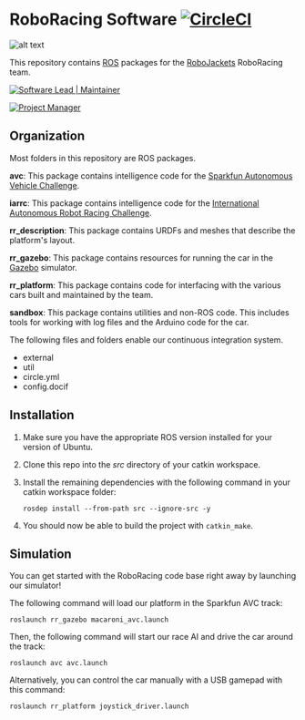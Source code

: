# RoboRacing Software [![CircleCI](https://circleci.com/gh/RoboJackets/roboracing-software.svg?style=svg)](https://circleci.com/gh/RoboJackets/roboracing-software)

![alt text](https://raw.githubusercontent.com/wiki/RoboJackets/roboracing-software/images/RaceCar.JPG "Picture of first RoboRacing car.")

This repository contains [ROS](http://ros.org) packages for the [RoboJackets](http://robojackets.org) RoboRacing team.

[![Software Lead | Maintainer](https://img.shields.io/badge/Software%20Lead%20%7C%20Maintainer-Matthew%20Barulic-blue.svg)](https://github.com/barulicm)

[![Project Manager](https://img.shields.io/badge/Project%20Manager-Ransomed%20Adebayo-blue.svg)](https://github.com/radebayo)

## Organization

Most folders in this repository are ROS packages.

**avc**: This package contains intelligence code for the [Sparkfun Autonomous Vehicle Challenge](http://avc.sparkfun.com).

**iarrc**: This package contains intelligence code for the [International Autonomous Robot Racing Challenge](http://robotracing.wordpress.com).

**rr_description**: This package contains URDFs and meshes that describe the platform's layout.

**rr_gazebo**: This package contains resources for running the car in the [Gazebo](http://gazebosim.org) simulator.

**rr_platform**: This package contains code for interfacing with the various cars built and maintained by the team.

**sandbox**: This package contains utilities and non-ROS code. This includes tools for working with log files and the Arduino code for the car.

The following files and folders enable our continuous integration system.

* external
* util
* circle.yml
* config.docif

## Installation

1. Make sure you have the appropriate ROS version installed for your version of Ubuntu.

2. Clone this repo into the _src_ directory of your catkin workspace.

3. Install the remaining dependencies with the following command in your catkin workspace folder:

   ```
   rosdep install --from-path src --ignore-src -y
   ```
    
4. You should now be able to build the project with `catkin_make`.

## Simulation

You can get started with the RoboRacing code base right away by launching our simulator!

The following command will load our platform in the Sparkfun AVC track:
```
roslaunch rr_gazebo macaroni_avc.launch
```
Then, the following command will start our race AI and drive the car around the track:
```
roslaunch avc avc.launch
```
Alternatively, you can control the car manually with a USB gamepad with this command:
```
roslaunch rr_platform joystick_driver.launch
```
